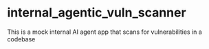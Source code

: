 # internal_agentic_vuln_scanner
This is a mock internal AI agent app that scans for vulnerabilities in a codebase
